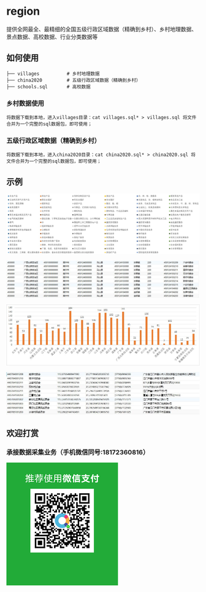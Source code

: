# region
提供全网最全、最精细的全国五级行政区域数据（精确到乡村）、乡村地理数据、景点数据、高校数据、行业分类数据等

## 如何使用
```
├── villages          # 乡村地理数据
├── china2020         # 五级行政区域数据（精确到乡村）
├── schools.sql       # 高校数据
```

### 乡村数据使用
```
将数据下载到本地，进入villages目录：cat villages.sql* > villages.sql 将文件合并为一个完整的sql数据包，即可使用；
```

###  五级行政区域数据（精确到乡村）
```
将数据下载到本地，进入china2020目录：cat china2020.sql* > china2020.sql 将文件合并为一个完整的sql数据包，即可使用；
```
## 示例
![行业分类数据](./images/cate.jpg)

![五级行政区域数据（精确到乡村）](./images/china2020.jpg)

![高校数据](./images/schools.jpg)

![ 乡村地理数据](./images/villages.jpg)

## 欢迎打赏
### 承接数据采集业务（手机微信同号:18172360816）
![](./images/wxpay.png)
